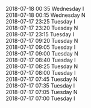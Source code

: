 2018-07-18 00:35 Wednesday  I  
2018-07-18 00:15 Wednesday  N  
2018-07-17 23:25 Tuesday  I  
2018-07-17 23:20 Tuesday  N  
2018-07-17 23:15 Tuesday  I  
2018-07-17 09:20 Tuesday  N  
2018-07-17 09:05 Tuesday  I  
2018-07-17 09:00 Tuesday  N  
2018-07-17 08:40 Tuesday  I  
2018-07-17 08:25 Tuesday  N  
2018-07-17 08:00 Tuesday  I  
2018-07-17 07:45 Tuesday  N  
2018-07-17 07:35 Tuesday  I  
2018-07-17 07:05 Tuesday  N  
2018-07-17 07:00 Tuesday  I  
